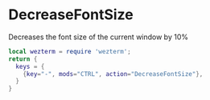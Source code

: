 # DecreaseFontSize

Decreases the font size of the current window by 10%

```lua
local wezterm = require 'wezterm';
return {
  keys = {
    {key="-", mods="CTRL", action="DecreaseFontSize"},
  }
}
```


